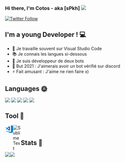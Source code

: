 ### Hi there, I'm Cotos - aka [sPkh] <img src="https://cdn.discordapp.com/emojis/814877275325071411.png?v=1" width="25px">

[![Twitter Follow](https://img.shields.io/twitter/follow/kud3re?color=1DA1F2&logo=twitter&style=for-the-badge)](https://twitter.com/kud3re)

## I'm a young Developer ! 💻
- 🌙 Je travaille souvent sur Visual Studio Code
- 📚 Je connais les langues si-dessous
- 🔩 Je suis développeur de deux bots
- 💫 But 2021 : J'aimerais avoir un bot vérifié sur discord
- ⚡ Fait amusant : J'aime ne rien faire x)

## Languages 🌞
<p>

<img src="https://img.shields.io/badge/node.js%20-%2343853D.svg?&style=for-the-badge&logo=node.js&logoColor=white"/>
	<img src="https://img.shields.io/badge/javascript%20-%23323330.svg?&style=for-the-badge&logo=javascript&logoColor=%23F7DF1E"/>
	<img src="https://img.shields.io/badge/html5%20-%23E34F26.svg?&style=for-the-badge&logo=html5&logoColor=white"/>
	<img src="https://img.shields.io/badge/css3%20-%231572B6.svg?&style=for-the-badge&logo=css3&logoColor=white"/>
<img src ="https://img.shields.io/badge/MongoDB-%234ea94b.svg?&style=for-the-badge&logo=mongodb&logoColor=white"/>
</p>

## Tool 🧱
<p>
<img align="left" alt="Visual Studio Code" width="26px" src="https://raw.githubusercontent.com/github/explore/80688e429a7d4ef2fca1e82350fe8e3517d3494d/topics/visual-studio-code/visual-studio-code.png" />
<img align="left" alt="Sublime Text" width="26px" src="https://upload.wikimedia.org/wikipedia/fr/7/78/Sublime_text_logo.png" />
</p>

<br>

## Stats 🧪
<p>
<img align="left" src="https://github-readme-stats.vercel.app/api/top-langs?username=spkh&show_icons=true&theme=tokyonight&layout=large">
</p>
<p>
<img align="left" src="https://github-readme-stats.vercel.app/api?username=spkh&&show_icons=true&title_color=ffffff&icon_color=bb2acf&text_color=daf7dc&bg_color=141414">
</p>

